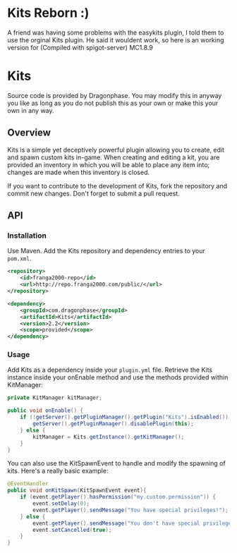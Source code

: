 # Kits Reborn :)
A friend was having some problems with the easykits plugin, I told them to use the orginal Kits plugin. He said it wouldent work, so here is an working version
for (Compiled with spigot-server) MC1.8.9

# Kits

Source code is provided by Dragonphase. You may modify this in anyway you like as long as you do not publish this as your own or make this your own in any way.

## Overview

Kits is a simple yet deceptively powerful plugin allowing you to create, edit and spawn custom kits in-game. When creating and editing a kit, you are provided an inventory in which you will be able to place any item into; changes are made when this inventory is closed.

If you want to contribute to the development of Kits, fork the repository and commit new changes. Don't forget to submit a pull request.

## API

### Installation

Use Maven. Add the Kits repository and dependency entries to your `pom.xml`.

```xml
<repository>
    <id>franga2000-repo</id>
    <url>http://repo.franga2000.com/public/</url>
</repository>

<dependency>
    <groupId>com.dragonphase</groupId>
    <artifactId>Kits</artifactId>
    <version>2.2</version>
    <scope>provided</scope>
</dependency>
```

### Usage

Add Kits as a dependency inside your `plugin.yml` file. Retrieve the Kits instance inside your onEnable method and use the methods provided within KitManager:

```java
private KitManager kitManager;

public void onEnable() {
    if (!getServer().getPluginManager().getPlugin("Kits").isEnabled()) {
        getServer().getPluginManager().disablePlugin(this);
    } else {
        kitManager = Kits.getInstance().getKitManager();
    }
}
```

You can also use the KitSpawnEvent to handle and modify the spawning of kits. Here's a really basic example:

```java
@EventHandler
public void onKitSpawn(KitSpawnEvent event){
    if (event.getPlayer().hasPermission("my.custom.permission")) {
        event.setDelay(0);
        event.getPlayer().sendMessage("You have special privileges!");
    } else {
        event.getPlayer().sendMessage("You don't have special privileges!");
        event.setCancelled(true);
    }
}
```
